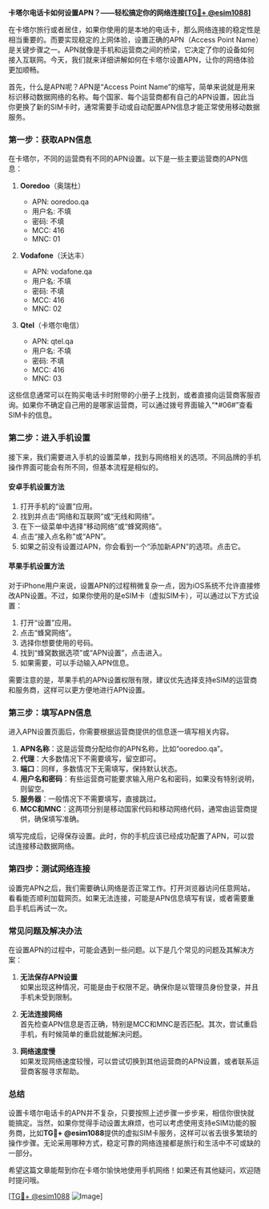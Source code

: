 **卡塔尔电话卡如何设置APN？——轻松搞定你的网络连接[[TG💪+ @esim1088](https://t.me/s/esim1088)]**

在卡塔尔旅行或者居住，如果你使用的是本地的电话卡，那么网络连接的稳定性是相当重要的。而要实现稳定的上网体验，设置正确的APN（Access Point Name）是关键步骤之一。APN就像是手机和运营商之间的桥梁，它决定了你的设备如何接入互联网。今天，我们就来详细讲解如何在卡塔尔设置APN，让你的网络体验更加顺畅。

首先，什么是APN呢？APN是“Access Point Name”的缩写，简单来说就是用来标识移动数据网络的名称。每个国家、每个运营商都有自己的APN设置，因此当你更换了新的SIM卡时，通常需要手动或自动配置APN信息才能正常使用移动数据服务。

### **第一步：获取APN信息**
在卡塔尔，不同的运营商有不同的APN设置。以下是一些主要运营商的APN信息：

1. **Ooredoo**（奥瑞杜）
   - APN: ooredoo.qa
   - 用户名: 不填
   - 密码: 不填
   - MCC: 416
   - MNC: 01

2. **Vodafone**（沃达丰）
   - APN: vodafone.qa
   - 用户名: 不填
   - 密码: 不填
   - MCC: 416
   - MNC: 02

3. **Qtel**（卡塔尔电信）
   - APN: qtel.qa
   - 用户名: 不填
   - 密码: 不填
   - MCC: 416
   - MNC: 03

这些信息通常可以在购买电话卡时附带的小册子上找到，或者直接向运营商客服咨询。如果你不确定自己用的是哪家运营商，可以通过拨号界面输入“*#06#”查看SIM卡的信息。

### **第二步：进入手机设置**
接下来，我们需要进入手机的设置菜单，找到与网络相关的选项。不同品牌的手机操作界面可能会有所不同，但基本流程是相似的。

#### **安卓手机设置方法**
1. 打开手机的“设置”应用。
2. 找到并点击“网络和互联网”或“无线和网络”。
3. 在下一级菜单中选择“移动网络”或“蜂窝网络”。
4. 点击“接入点名称”或“APN”。
5. 如果之前没有设置过APN，你会看到一个“添加新APN”的选项。点击它。

#### **苹果手机设置方法**
对于iPhone用户来说，设置APN的过程稍微复杂一点，因为iOS系统不允许直接修改APN设置。不过，如果你使用的是eSIM卡（虚拟SIM卡），可以通过以下方式设置：
1. 打开“设置”应用。
2. 点击“蜂窝网络”。
3. 选择你想要使用的号码。
4. 找到“蜂窝数据选项”或“APN设置”，点击进入。
5. 如果需要，可以手动输入APN信息。

需要注意的是，苹果手机的APN设置权限有限，建议优先选择支持eSIM的运营商和服务商，这样可以更方便地进行APN设置。

### **第三步：填写APN信息**
进入APN设置页面后，你需要根据运营商提供的信息逐一填写相关内容。

1. **APN名称**：这是运营商分配给你的APN名称，比如“ooredoo.qa”。
2. **代理**：大多数情况下不需要填写，留空即可。
3. **端口**：同样，多数情况下无需填写，保持默认状态。
4. **用户名和密码**：有些运营商可能要求输入用户名和密码，如果没有特别说明，则留空。
5. **服务器**：一般情况下不需要填写，直接跳过。
6. **MCC和MNC**：这两项分别是移动国家代码和移动网络代码，通常由运营商提供，确保填写准确。

填写完成后，记得保存设置。此时，你的手机应该已经成功配置了APN，可以尝试连接移动数据网络。

### **第四步：测试网络连接**
设置完APN之后，我们需要确认网络是否正常工作。打开浏览器访问任意网站，看看能否顺利加载网页。如果无法连接，可能是APN信息填写有误，或者需要重启手机后再试一次。

### **常见问题及解决办法**
在设置APN的过程中，可能会遇到一些问题。以下是几个常见的问题及其解决方案：

1. **无法保存APN设置**  
   如果出现这种情况，可能是由于权限不足。确保你是以管理员身份登录，并且手机未受到限制。

2. **无法连接网络**  
   首先检查APN信息是否正确，特别是MCC和MNC是否匹配。其次，尝试重启手机，有时候简单的重启就能解决问题。

3. **网络速度慢**  
   如果发现网络速度较慢，可以尝试切换到其他运营商的APN设置，或者联系运营商客服寻求帮助。

### **总结**
设置卡塔尔电话卡的APN并不复杂，只要按照上述步骤一步步来，相信你很快就能搞定。当然，如果你觉得手动设置太麻烦，也可以考虑使用支持eSIM功能的服务商，比如**TG💪+ @esim1088**提供的虚拟SIM卡服务，这样可以省去很多繁琐的操作步骤。无论采用哪种方式，稳定可靠的网络连接都是旅行和生活中不可或缺的一部分。

希望这篇文章能帮到你在卡塔尔愉快地使用手机网络！如果还有其他疑问，欢迎随时提问哦。

[[TG💪+ @esim1088](https://t.me/s/esim1088) ![Image](https://i.postimg.cc/4NQfJmqS/Snipaste-2025-05-13-00-14-12.png)]